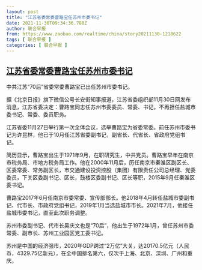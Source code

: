 ```yaml
---
layout: post
title: "江苏省委常委曹路宝任苏州市委书记"
date: 2021-11-30T09:34:36.780Z
author: 联合早报
from: https://www.zaobao.com/realtime/china/story20211130-1218622
tags: [ 联合早报 ]
categories: [ 联合早报 ]
---
```

<!--1638292020000-->
[江苏省委常委曹路宝任苏州市委书记](https://www.zaobao.com/realtime/china/story20211130-1218622)
------

<div>
<p>中共江苏“70后”省委常委曹路宝已出任苏州市委书记。</p><p>据《北京日报》旗下微信公号长安街知事报道，江苏省委组织部11月30日网发布消息，江苏省委决定：曹路宝同志任苏州市委委员、常委、书记，不再担任盐城市委书记、常委、委员职务。</p><p>江苏省委11月27日举行第一次全体会议，选举曹路宝为省委常委。前任苏州市委书记为许昆林，他已于10月任江苏省委副书记，副省长、代省长、省政府党组书记。</p><section id="imu"><div id="dfp-ad-imu1">        </div></section><p>简历显示，曹路宝出生于1971年9月，在职研究生，中共党员。曹路宝早年在南京市税务局、市地方税务局工作。他在2000年11月后，历任南京市秦淮区副区长、区委常委、常务副区长，市交通建设投资控股（集团）有限责任公司总经理、党委委员，下关区委副书记、区长，鼓楼区委副书记、区长等职，2015年9月任秦淮区委书记。</p><p>曹路宝2017年6月任南京市委常委、宣传部部长。他2018年4月转任盐城市委副书记、代市长、市政府党组书记，2019年1月当选盐城市市长。2021年7月，他接任盐城市委书记，直至此次职务调整。</p><p>苏州市委副书记、代市长吴庆文也是“70后”，他出生于1972年1月，曾任苏州市委常委、副市长、苏州工业园区党工委书记。</p><div id="innity-in-post"></div><div id="dfp-ad-midarticlespecial">        </div><p>苏州是中国的经济强市，2020年GDP跨过“2万亿”大关，达20170.5亿元（人民币，4329.75亿新元），在全中国排名第六，仅次于上海、北京、深圳、广州和重庆。</p>      <div class="cx_paywall_placeholder" id="sph_cdp_40"></div>
</div>
